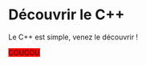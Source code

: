 # Découvrir le C++
Le C++ est simple, venez le découvrir !
<!--- **warning** Attention --->
<!-- **info** Info --->
<span style="background-color:red;">COUCOU</span>